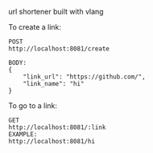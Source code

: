 url shortener built with vlang

To create a link:
```
POST
http://localhost:8081/create

BODY:
{
	"link_url": "https://github.com/",
	"link_name": "hi"
}
```

To go to a link:
```
GET
http://localhost:8081/:link
EXAMPLE:
http://localhost:8081/hi
```

